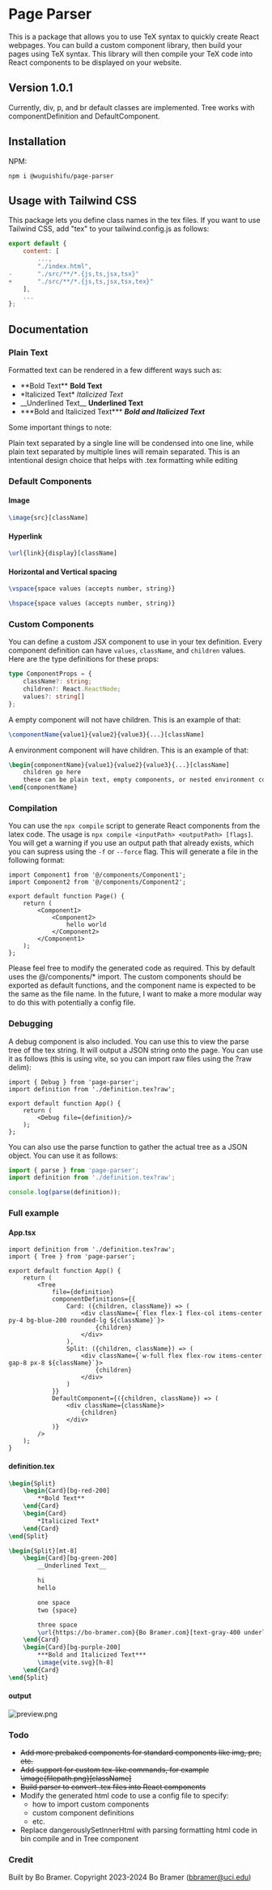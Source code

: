 # Page Parser

This is a package that allows you to use TeX syntax to quickly create React webpages. You can build a custom component library, then build your pages using TeX syntax. This library will then compile your TeX code into React components to be displayed on your website.

## Version 1.0.1

Currently, div, p, and br default classes are implemented. Tree works with componentDefinition and DefaultComponent.

## Installation

NPM:

```.
npm i @wuguishifu/page-parser
```

## Usage with Tailwind CSS

This package lets you define class names in the tex files. If you want to use Tailwind CSS, add "tex" to your tailwind.config.js as follows:

```js
export default {
    content: [
        ...,
        "./index.html",
-       "./src/**/*.{js,ts,jsx,tsx}"
+       "./src/**/*.{js,ts,jsx,tsx,tex}"
    ],
    ...
};
```

## Documentation

### Plain Text

Formatted text can be rendered in a few different ways such as:

- \*\*Bold Text\*\* **Bold Text**
- \*Italicized Text\* *Italicized Text*
- \_\_Underlined Text\_\_ **Underlined Text**
- \*\*\*Bold and Italicized Text\*\*\* ***Bold and Italicized Text***

Some important things to note:

Plain text separated by a single line will be condensed into one line, while plain text separated by multiple lines will remain separated. This is an intentional design choice that helps with .tex formatting while editing

### Default Components

#### Image

```tex
\image{src}[className]
```

#### Hyperlink

```tex
\url{link}{display}[className]
```

#### Horizontal and Vertical spacing

```tex
\vspace{space values (accepts number, string)}
```

```tex
\hspace{space values (accepts number, string)}
```

### Custom Components

You can define a custom JSX component to use in your tex definition. Every component definition can have `values`, `className`, and `children` values. Here are the type definitions for these props:

```ts
type ComponentProps = {
    className?: string;
    children?: React.ReactNode;
    values?: string[]
};
```

A empty component will not have children. This is an example of that:

```tex
\componentName{value1}{value2}{value3}{...}[className]
```

A environment component will have children. This is an example of that:

```tex
\begin{componentName}{value1}{value2}{value3}{...}[className]
    children go here
    these can be plain text, empty components, or nested environment components
\end{componentName}
```

### Compilation

You can use the `npx compile` script to generate React components from the latex code. The usage is `npx compile <inputPath> <outputPath> [flags]`. You will get a warning if you use an output path that already exists, which you can supress using the `-f` or `--force` flag. This will generate a file in the following format:

```tsx
import Component1 from '@/components/Component1';
import Component2 from '@/components/Component2';

export default function Page() {
    return (
        <Component1>
            <Component2>
                hello world
            </Component2>
        </Component1>
    );
};
```

Please feel free to modify the generated code as required. This by default uses the @/components/* import. The custom components should be exported as default functions, and the component name is expected to be the same as the file name. In the future, I want to make a more modular way to do this with potentially a config file.

### Debugging

A debug component is also included. You can use this to view the parse tree of the tex string. It will output a JSON string onto the page. You can use it as follows (this is using vite, so you can import raw files using the ?raw delim):

```tsx
import { Debug } from 'page-parser';
import definition from './definition.tex?raw';

export default function App() {
    return (
        <Debug file={definition}/>
    );
};
```

You can also use the parse function to gather the actual tree as a JSON object. You can use it as follows:

```ts
import { parse } from 'page-parser';
import definition from './definition.tex?raw';

console.log(parse(definition));
```

### Full example

#### App.tsx

```tsx
import definition from './definition.tex?raw';
import { Tree } from 'page-parser';

export default function App() {
    return (
        <Tree
            file={definition}
            componentDefinitions={{
                Card: ({children, className}) => (
                    <div className={`flex flex-1 flex-col items-center py-4 bg-blue-200 rounded-lg ${className}`}>
                        {children}
                    </div>
                ),
                Split: ({children, className}) => (
                    <div className={`w-full flex flex-row items-center gap-8 px-8 ${className}`}>
                        {children}
                    </div>
                )
            }}
            DefaultComponent={({children, className}) => (
                <div className={className}>
                    {children}
                </div>
            )}
        />
    );
}
```

#### definition.tex

```tex
\begin{Split}
    \begin{Card}[bg-red-200]
        **Bold Text**
    \end{Card}
    \begin{Card}
        *Italicized Text*
    \end{Card}
\end{Split}

\begin{Split}[mt-8]
    \begin{Card}[bg-green-200]
        __Underlined Text__

        hi
        hello

        one space
        two {space}

        three space
        \url{https://bo-bramer.com}{Bo Bramer.com}[text-gray-400 underline]
    \end{Card}
    \begin{Card}[bg-purple-200]
        ***Bold and Italicized Text***
        \image{vite.svg}[h-8]
    \end{Card}
\end{Split}
```

#### output

![preview.png](preview.png)

### Todo

- ~~Add more prebaked components for standard components like img, pre, etc.~~
- ~~Add support for custom tex-like commands, for example \image{filepath.png}[className]~~
- ~~Build parser to convert .tex files into React components~~
- Modify the generated html code to use a config file to specify:
  - how to import custom components
  - custom component definitions
  - etc.
- Replace dangerouslySetInnerHtml with parsing formatting html code in bin compile and in Tree component

### Credit

Built by Bo Bramer. Copyright 2023-2024 Bo Bramer (<bbramer@uci.edu>)

